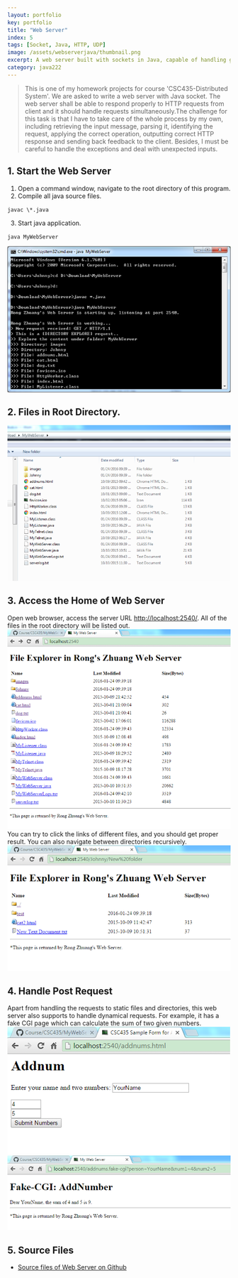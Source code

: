 ```yaml
---
layout: portfolio
key: portfolio
title: "Web Server"
index: 5
tags: [Socket, Java, HTTP, UDP]
image: /assets/webserverjava/thumbnail.png
excerpt: A web server built with sockets in Java, capable of handling general HTTP requests.
category: java222
---
```


> This is one of my homework projects for course 'CSC435-Distributed System'. We are asked to write a web server with Java socket. The web server shall be able to respond properly to HTTP requests from client and it should handle requests simultaneously.The challenge for this task is that I have to take care of the whole process by my own, including retrieving the input message, parsing it, identifying the request, applying the correct operation, outputting correct HTTP response and sending back feedback to the client. Besides, I must be careful to handle the exceptions and deal with unexpected inputs.  

## 1. Start the Web Server  
1) Open a command window, navigate to the root directory of this program.  
2) Compile all java source files.  
```
javac \*.java
```

3) Start java application.  
```
java MyWebServer
```

![startserver](/assets/webserverjava/startserver.png "startserver")
## 2. Files in Root Directory.  
![root](/assets/webserverjava/root.png "root")
## 3. Access the Home of Web Server
Open web browser, access the server URL [http://localhost:2540/](http://localhost:2540/). All of the files in the root directory will be listed out.  
![webserver](/assets/webserverjava/webserver.png "webserver")
You can try to click the links of different files, and you should get proper result. You can also navigate between directories recursively.  
![recursive](/assets/webserverjava/recursive.png "recursive")
## 4. Handle Post Request
Apart from handling the requests to static files and directories, this web server also supports to handle dynamical requests. For example, it has a fake CGI page which can calculate the sum of two given numbers.  
![cgi](/assets/webserverjava/cgi.png "cgi")  
![cgiresult](/assets/webserverjava/cgiresult.png "cgiresult")  

## 5. Source Files
* [Source files of Web Server on Github](https://github.com/jojozhuang/Portfolio/tree/master/WebServer)
